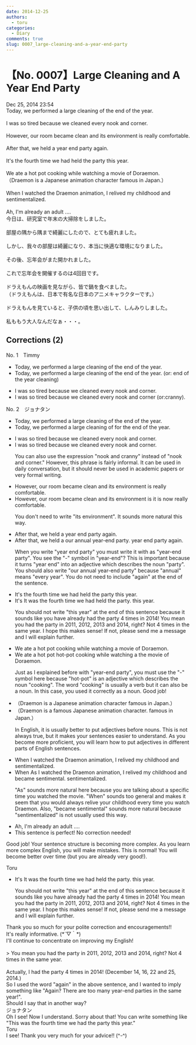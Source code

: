 ```yaml
---
date: 2014-12-25
authors:
  - toru
categories:
  - Diary
comments: true
slug: 0007_large-cleaning-and-a-year-end-party
---
```


# 【No. 0007】Large Cleaning and A Year End Party
<div class="date">Dec 25, 2014 23:54</div>
<div id="post"><div id="body_show_ori">
Today, we performed a large cleaning of the end of the year.<br/><br/>I was so tired because we cleaned every nook and corner.<br/><br/>However, our room became clean and its environment is really comfortable. <br/><br/>After that, we held a year end party again.<br/><br/>It's the fourth time we had held the party this year.<br/><br/>We ate a hot pot cooking while watching a movie of Doraemon.<br/>（Draemon is a Japanese animation character famous in Japan.）<br/><br/>When I watched the Draemon animation, I relived my childhood and sentimentalized.<br/><br/>Ah, I'm already an adult ....
</div></div>

<!-- more -->

<div id="post_ja"><div id="body_show_mo">
今日は、研究室で年末の大掃除をしました。<br/><br/>部屋の隅から隅まで綺麗にしたので、とても疲れました。<br/><br/>しかし、我々の部屋は綺麗になり、本当に快適な環境になりました。<br/><br/>その後、忘年会がまた開かれました。<br/><br/>これで忘年会を開催するのは4回目です。<br/><br/>ドラえもんの映画を見ながら、皆で鍋を食べました。<br/>（ドラえもんは、日本で有名な日本のアニメキャラクターです。）<br/><br/>ドラえもんを見ていると、子供の頃を思い出して、しんみりしました。<br/><br/>私ももう大人なんだなぁ・・・。
</div></div>

## Corrections (2)
<div id="block"><div class="first_name"> No. 1　<span class="just_name">Timmy</span></div><div id="block2">
<ul class="correction_field">
<li class="incorrect">Today, we performed a large cleaning of the end of the year.</li>
<li class="corrected correct">
Today, we performed a large cleaning of the end of the year. (or: <span class="f_blue">end of the year cleaning</span>)
</li>
</ul>
<ul class="correction_field">
<li class="incorrect">I was so tired because we cleaned every nook and corner.</li>
<li class="corrected correct">
I was so tired because we cleaned every nook and corner (or:<span class="f_blue">cranny</span>).
</li>
</ul>
</div></div>
<div id="block"><div class="first_name"> No. 2　<span class="just_name">ジョナタン</span></div><div id="block2">
<ul class="correction_field">
<li class="incorrect">Today, we performed a large cleaning of the end of the year.</li>
<li class="corrected correct">
Today, we performed a large cleaning <span class="f_red"><span class="sline">of</span></span> <span class="f_blue">for </span>the end of the year.
</li>
</ul>
<ul class="correction_field">
<li class="incorrect">I was so tired because we cleaned every nook and corner.</li>
<li class="corrected correct">
I was so tired because we cleaned every nook and corner.
<p class="correction_comment">You can also use the expression "nook and cranny" instead of "nook and corner."  However, this phrase is fairly informal.  It can be used in daily conversation, but it should never be used in academic papers or very formal writing.</p>
</li>
</ul>
<ul class="correction_field">
<li class="incorrect">However, our room became clean and its environment is really comfortable.</li>
<li class="corrected correct">
However, our room became clean and <span class="f_red"><span class="sline">its environment is</span></span> <span class="f_blue">it is now </span>really comfortable.
<p class="correction_comment">You don't need to write "its environment".  It sounds more natural this way.</p>
</li>
</ul>
<ul class="correction_field">
<li class="incorrect">After that, we held a year end party again.</li>
<li class="corrected correct">
After that, we held <span class="f_red"><span class="sline">a</span></span> <span class="f_blue">our annual year-end party.</span> <span class="f_red"><span class="sline">year end party </span></span><span class="sline">again.</span>
<p class="correction_comment">When you write "year end party" you must write it with as "year-end party".  You see the "-" symbol in "year-end"?  This is important because it turns "year end" into an adjective which describes the noun "party".  You should also write "our annual year-end party" because "annual" means "every year".  You do not need to include "again" at the end of the sentence.</p>
</li>
</ul>
<ul class="correction_field">
<li class="incorrect">It's the fourth time we had held the party this year.</li>
<li class="corrected correct">
<span class="f_red"><span class="sline">It's</span></span> <span class="f_blue">It was </span>the fourth time we had held the party<span class="f_blue">.</span> <span class="f_red"><span class="sline">this year.</span></span>
<p class="correction_comment">You should not write "this year" at the end of this sentence because it sounds like you have already had the party 4 times in 2014!  You mean you had the party in 2011, 2012, 2013 and 2014, right?  Not 4 times in the same year.  I hope this makes sense!  If not, please send me a message and I will explain further.</p>
</li>
</ul>
<ul class="correction_field">
<li class="incorrect">We ate a hot pot cooking while watching a movie of Doraemon.</li>
<li class="corrected correct">
We ate a <span class="f_red"><span class="sline">hot pot</span></span> <span class="f_blue">hot-pot</span> cooking while watching <span class="f_red"><span class="sline">a</span></span> <span class="f_blue">the </span>movie <span class="f_red"><span class="sline">of</span></span> Doraemon.
<p class="correction_comment">Just as I explained before with "year-end party", you must use the "-" symbol here because "hot-pot" is an adjective which describes the noun "cooking".  The word "cooking" is usually a verb but it can also be a noun.  In this case, you used it correctly as a noun.  Good job!</p>
</li>
</ul>
<ul class="correction_field">
<li class="incorrect">（Draemon is a Japanese animation character famous in Japan.）</li>
<li class="corrected correct">
（Draemon is a <span class="f_blue">famous</span> Japanese animation character<span class="f_blue">.</span> <span class="f_red"><span class="sline">famous in Japan.</span></span>）
<p class="correction_comment">In English, it is usually better to put adjectives before nouns.  This is not always true, but it makes your sentences easier to understand.  As you become more proficient, you will learn how to put adjectives in different parts of English sentences.</p>
</li>
</ul>
<ul class="correction_field">
<li class="incorrect">When I watched the Draemon animation, I relived my childhood and sentimentalized.</li>
<li class="corrected correct">
<span class="sline"><span class="f_red">When</span></span> <span class="f_blue">As </span>I watched <span class="f_red"><span class="sline">the</span></span> Draemon <span class="f_red"><span class="sline">animation</span></span>, I relived my childhood and <span class="f_blue">became sentimental.</span> <span class="sline"><span class="f_red">sentimentalized</span></span>.
<p class="correction_comment">"As" sounds more natural here because you are talking about a specific time you watched the movie.  "When" sounds too general and makes it seem that you would always relive your childhood every time you watch Draemon.  Also, "became sentimental" sounds more natural because "sentimentalized" is not usually used this way.</p>
</li>
</ul>
<ul class="correction_field">
<li class="incorrect">Ah, I'm already an adult ....</li>
<li class="corrected perfect">This sentence is perfect! No correction needed!</li>
</ul>
<p class="comment_small">
 Good job!  Your sentence structure is becoming more complex.  As you learn more complex English, you will make mistakes.  This is normal!  You will become better over time (but you are already very good!).
</p>

</div><div class="name"><span class="just_name">Toru</span><br><div class="quote_field"><ul class="correction_field">
<li class="corrected correct">
<span class="f_red"><span class="sline">It's</span></span> <span class="f_blue">It was </span>the fourth time we had held the party<span class="f_blue">.</span> <span class="f_red"><span class="sline">this year.</span></span>
<p class="correction_comment">
You should not write "this year" at the end of this sentence because it sounds like you have already had the party 4 times in 2014!  You mean you had the party in 2011, 2012, 2013 and 2014, right?  Not 4 times in the same year.  I hope this makes sense!  If not, please send me a message and I will explain further.
</p>
</li>
</ul></div>
Thank you so much for your polite correction and encouragements!!<br/>It's really informative. (*´▽｀*)<br/>I'll continue to concentrate on improving my English!<br/><br/>&gt; You mean you had the party in 2011, 2012, 2013 and 2014, right? Not 4 times in the same year.<br/><br/>Actually, I had the party 4 times in 2014! (December 14, 16, 22 and 25, 2014.) <br/>So I used the word "again" in the above sentence, and I wanted to imply something like "Again? There are too many year-end parties in the same year!".<br/>Should I say that in another way?
</div>
<div class="name"><span class="just_name">ジョナタン</span><br>
Oh I see!  Now I understand.  Sorry about that!  You can write something like "This was the fourth time we had the party this year."
</div>
<div class="name"><span class="just_name">Toru</span><br>
I see! Thank you very much for your advice!! (^-^)
</div>
</div>
